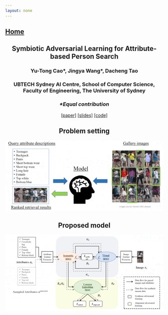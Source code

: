 ```yaml
---
layout: none
---
```

## [Home](index.md)

<center> <h2> Symbiotic Adversarial Learning for Attribute-based Person Search </h2> </center>

<center> <h3> Yu-Tong Cao*, Jingya Wang*, Dacheng Tao </h3> </center>

<center> <h3> UBTECH Sydney AI Centre, School of Computer Science, Faculty of Engineering,
The University of Sydney </h3> <center>

<center> <h3> <i> *Equal contribution </i> </h3> </center>

<center>
<a href="https://arxiv.org/abs/2007.09609">[paper]</a> 
<a href="imgs/long_slides.pdf">[slides]</a> 
<a href="https://github.com/ycao5602/SAL">[code]</a>
</center>

## Problem setting

<p align="center">
  <img src="imgs/problem.png" alt="problem setting" width="600">
</p>

## Proposed model

<p align="center">
  <img src="imgs/model.png" alt="problem setting" width="600">
</p>

